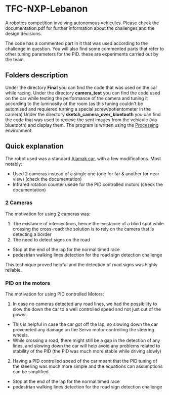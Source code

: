 # TFC-NXP-Lebanon

A robotics competition involving autonomous vehicules.
Please check the documentation.pdf for further information about the challenges and the design decisions. 

The code has a commented part in it that was used according to the challenge in question. You will also find some commented parts that refer to other tuning parameters for the PID. these are experiments carried out by the team. 

## Folders description

Under the directory **Final** you can find the code that was used on the car while racing.
Under the directory **camera_test** you can find the code used on the car while testing the performance of the camera and tuning it according to the luminosity of the room (as this tuning couldn't be automised and requiered turning a special screw/potientometer in the camera)
Under the directory **sketch_camera_over_bluetooth** you can find the code that was used to recieve the sent images from the vehicule (via bluetooth) and display them. The program is written using the [Processing](https://processing.org/) environment.

## Quick explanation
The robot used was a standard [Alamak car](https://nxp.gitbook.io/nxp-cup/developer-guide/landzo-car-model/kit-contents/model-alamak), with a few modifications. Most notably: 
* Used 2 cameras instead of a single one (one for far & another for near view) (check the documentation)
* Infrared rotation counter usede for the PID controlled motors (check the documentation)

### 2 Cameras
The motivation for using 2 cameras was:
1. The existance of intersections, hence the existance of a blind spot while crossing the cross-road: the solution is to rely on the camera that is detecting a border
2. The need to detect signs on the road 
  * Stop at the end of the lap for the normal timed race
  * pedestrian walking lines detection for the road sign detection challenge

This technique proved helpful and the detection of road signs was highly reliable.

### PID on the motors
The motivation for using PID controlled Motors:
1. In case no cameras detected any road lines, we had the possibility to slow the down the car to a well controlled speed and not just cut of the power.
  * This is helpful in case the car got off the lap, so slowing down the car preveneted any damage on the Servo motor controlling the steering wheels.
  * While crossing a road, there might still be a gap in the detection of any lines, and slowing down the car will help avoid any problems related to stability of the PID (the PID was much more stable while driving slowly)
2. Having a PID controlled speed of the car meant that the PID tuning of the steering was much more simple and the equations can assumptions can be simplified.


  * Stop at the end of the lap for the normal timed race
  * pedestrian walking lines detection for the road sign detection challenge

